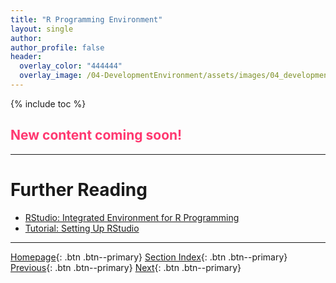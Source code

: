```yaml
---
title: "R Programming Environment"
layout: single
author:
author_profile: false
header:
  overlay_color: "444444"
  overlay_image: /04-DevelopmentEnvironment/assets/images/04_development_envir_banner.png
---
```


{% include toc %}

## <span style="color: #ff3870;">New content coming soon!</span>







___
# Further Reading
* [RStudio: Integrated Environment for R Programming](03A-rstudio-basics)
* [Tutorial: Setting Up RStudio](03B-tutorial-setting-up-rstudio)

___

[Homepage](../index.md){: .btn  .btn--primary}
[Section Index](00-DevelopmentEnvironment-LandingPage){: .btn  .btn--primary}
[Previous](02C-pycharm-ide){: .btn  .btn--primary}
[Next](03A-rstudio-basics){: .btn  .btn--primary}
